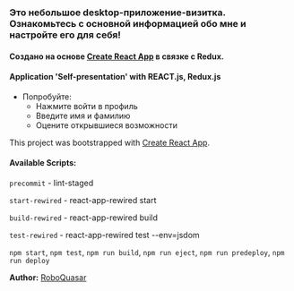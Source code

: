 ### Это небольшое desktop-приложение-визитка. Ознакомьтесь с основной информацией обо мне и настройте его для себя! 

#### Создано на основе [Create React App](https://github.com/facebookincubator/create-react-app) в связке с Redux.

#### Application 'Self-presentation' with REACT.js, Redux.js

* Попробуйте:
  * Нажмите войти в профиль
  * Введите имя и фамилию
  * Оцените открывшиеся возможности

This project was bootstrapped with [Create React App](https://github.com/facebookincubator/create-react-app).

#### Available Scripts:

  `precommit` - lint-staged

  `start-rewired` - react-app-rewired start

  `build-rewired` - react-app-rewired build

  `test-rewired` - react-app-rewired test --env=jsdom


  `npm start`, `npm test`, `npm run build`, `npm run eject`, `npm run predeploy`, `npm run deploy`

  **Author:** [RoboQuasar](https://github.com/RoboQuasar)

